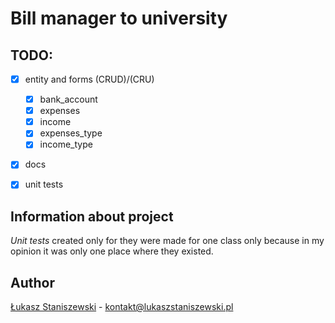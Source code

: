 # Bill manager to university

## TODO:
 - [x] entity and forms (CRUD)/(CRU)
    - [x] bank_account
    - [x] expenses
    - [x] income
    - [x] expenses_type
    - [x] income_type
- [x] docs
- [x] unit tests


## Information about project

*Unit tests* created only for they were made for one class only because in my opinion it was only one place where they existed.

## Author

[Łukasz Staniszewski](https://lukaszstaniszewski.pl) - [kontakt@lukaszstaniszewski.pl](mailto:kontakt@lukaszstaniszewski.pl)
